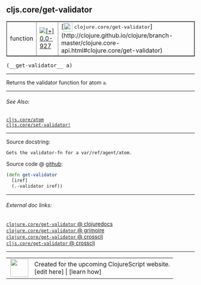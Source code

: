 ## cljs.core/get-validator



 <table border="1">
<tr>
<td>function</td>
<td><a href="https://github.com/cljsinfo/cljs-api-docs/tree/0.0-927"><img valign="middle" alt="[+] 0.0-927" title="Added in 0.0-927" src="https://img.shields.io/badge/+-0.0--927-lightgrey.svg"></a> </td>
<td>
[<img height="24px" valign="middle" src="http://i.imgur.com/1GjPKvB.png"> <samp>clojure.core/get-validator</samp>](http://clojure.github.io/clojure/branch-master/clojure.core-api.html#clojure.core/get-validator)
</td>
</tr>
</table>


 <samp>
(__get-validator__ a)<br>
</samp>

---

Returns the validator function for atom `a`.

---


###### See Also:

[`cljs.core/atom`](cljs.core_atom.md)<br>
[`cljs.core/set-validator!`](cljs.core_set-validatorBANG.md)<br>

---


Source docstring:

```
Gets the validator-fn for a var/ref/agent/atom.
```


Source code @ [github](https://github.com/clojure/clojurescript/blob/r1449/src/cljs/cljs/core.cljs#L6488-L6491):

```clj
(defn get-validator
  [iref]
  (.-validator iref))
```

<!--
Repo - tag - source tree - lines:

 <pre>
clojurescript @ r1449
└── src
    └── cljs
        └── cljs
            └── <ins>[core.cljs:6488-6491](https://github.com/clojure/clojurescript/blob/r1449/src/cljs/cljs/core.cljs#L6488-L6491)</ins>
</pre>

-->

---



###### External doc links:

[`clojure.core/get-validator` @ clojuredocs](http://clojuredocs.org/clojure.core/get-validator)<br>
[`clojure.core/get-validator` @ grimoire](http://conj.io/store/v1/org.clojure/clojure/1.7.0-beta3/clj/clojure.core/get-validator/)<br>
[`clojure.core/get-validator` @ crossclj](http://crossclj.info/fun/clojure.core/get-validator.html)<br>
[`cljs.core/get-validator` @ crossclj](http://crossclj.info/fun/cljs.core.cljs/get-validator.html)<br>

---

 <table>
<tr><td>
<img valign="middle" align="right" width="48px" src="http://i.imgur.com/Hi20huC.png">
</td><td>
Created for the upcoming ClojureScript website.<br>
[edit here] | [learn how]
</td></tr></table>

[edit here]:https://github.com/cljsinfo/cljs-api-docs/blob/master/cljsdoc/cljs.core_get-validator.cljsdoc
[learn how]:https://github.com/cljsinfo/cljs-api-docs/wiki/cljsdoc-files

<!--

This information was too distracting to show to readers, but I'll leave it
commented here since it is helpful to:

- pretty-print the data used to generate this document
- and show how to retrieve that data



The API data for this symbol:

```clj
{:description "Returns the validator function for atom `a`.",
 :ns "cljs.core",
 :name "get-validator",
 :signature ["[a]"],
 :history [["+" "0.0-927"]],
 :type "function",
 :related ["cljs.core/atom" "cljs.core/set-validator!"],
 :full-name-encode "cljs.core_get-validator",
 :source {:code "(defn get-validator\n  [iref]\n  (.-validator iref))",
          :title "Source code",
          :repo "clojurescript",
          :tag "r1449",
          :filename "src/cljs/cljs/core.cljs",
          :lines [6488 6491]},
 :full-name "cljs.core/get-validator",
 :clj-symbol "clojure.core/get-validator",
 :docstring "Gets the validator-fn for a var/ref/agent/atom."}

```

Retrieve the API data for this symbol:

```clj
;; from Clojure REPL
(require '[clojure.edn :as edn])
(-> (slurp "https://raw.githubusercontent.com/cljsinfo/cljs-api-docs/catalog/cljs-api.edn")
    (edn/read-string)
    (get-in [:symbols "cljs.core/get-validator"]))
```

-->
